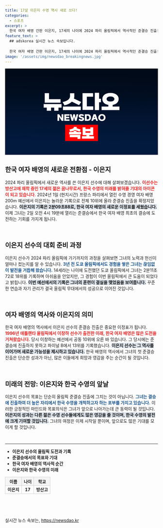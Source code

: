 ```yaml
---
title: 17살 이은지 수영 역사 새로 쓰다!
categories:
  - 스포츠
excerpt: >
  한국 여자 배영 간판 이은지, 17세의 나이에 2024 파리 올림픽에서 역사적인 준결승 진출! 그녀가 한국 수영의 새로운 전설이 될 수 있을지, 배영 200m에서 결승행에 도전하는 놀라운 순간을 놓치지 마세요!
feature_text: >
  ## adskorea 실시간 뉴스 속보입니다.

  한국 여자 배영 간판 이은지, 17세의 나이에 2024 파리 올림픽에서 역사적인 준결승 진출! 그녀가 한국 수영의 새로운 전설이 될 수 있을지, 배영 200m에서 결승행에 도전하는 놀라운 순간을 놓치지 마세요!
image: '/assets/img/newsdao_breakingnews.jpg'
---
```


<p><img src="/assets/img/newsdao_breakingnews.jpg" alt="adskorea 속보" /></p>

<h2 data-ke-size="size26">한국 여자 배영의 새로운 전환점 - 이은지</h2>

<p data-ke-size="size16">2024 파리 올림픽에서 새로운 역사를 쓴 이은지 선수에 대해 살펴보겠습니다. <b><span style="color: #ee2323;">이선수는 방산고에 재학 중인 17세의 젊은 꿈나무로서, 한국 수영의 미래를 밝혀줄 기대의 아이콘이 되고 있습니다.</span></b> 2024년 1일 (현지시간) 프랑스 파리에서 열린 수영 경영 여자 배영 200m 예선에서 이은지는 놀라운 기록으로 전체 10위에 올라 준결승 진출을 확정지었습니다. <b><span style="background-color: #21538527;">이은지의 기록은 2분09초88로, 한국 여자 배영의 새로운 이정표를 세웠습니다.</span></b> 이제 그녀는 2일 오전 4시 19분에 열리는 준결승에서 한국 여자 배영 최초의 결승에 도전하는 기회를 가지게 됩니다.</p>

<p data-ke-size="size16">&nbsp;</p>

<h2 data-ke-size="size26">이은지 선수의 대회 준비 과정</h2>

<p data-ke-size="size16">이은지 선수가 2024 파리 올림픽에 가기까지의 과정을 살펴보면 그녀의 노력과 헌신이 얼마나 컸는지를 알 수 있습니다. <b><span style="color: #1a5490;">3년 전 도쿄 올림픽에서도 경험을 쌓은 그녀는 끊임없이 발전을 거듭해 왔습니다.</span></b> 14세라는 나이에 도전했던 도쿄 올림픽에서 그녀는 2분11초72로 18위를 기록하며 아쉬움을 안았지만, 그 경험이 이번 올림픽에서 큰 도움이 되었다고 밝힙니다. <b><span style="background-color: #21538527;">이번 예선에서의 기록은 그녀의 훈련이 결실을 맺었음을 보여줍니다.</span></b> 꾸준한 연습과 자기 관리가 결국 올림픽 무대에서의 성공으로 이어진 것입니다.</p>

<p data-ke-size="size16">&nbsp;</p>

<h2 data-ke-size="size26">여자 배영의 역사와 이은지의 의미</h2>

<p data-ke-size="size16">한국 여자 배영의 역사에서 이은지 선수의 준결승 진출은 중요한 이정표가 됩니다. <b><span style="color: #ee2323;">1996년 애틀랜타 올림픽에서 이창하 선수가 출전한 이래, 한국 여자 배영은 많은 도전을 거쳐왔습니다.</span></b> 당시 이창하는 예선에서 공동 10위에 오른 바 있습니다. 그 당시에는 준결승에 진출하지 못하고 파이널 B에서 13위를 기록했습니다. <b><span style="background-color: #21538527;">이은지 선수는 그 역사를 이어가며 새로운 가능성을 제시하고 있습니다.</span></b> 한국 배영의 역사에서 그녀의 첫 준결승 진출은 단순한 성과가 아닌, 많은 이들에게 희망과 영감을 주는 순간이 될 것입니다.</p>

<p data-ke-size="size16">&nbsp;</p>

<h2 data-ke-size="size26">미래의 전망: 이은지와 한국 수영의 앞날</h2>

<p data-ke-size="size16">이은지 선수의 목표는 단순히 올림픽 준결승 진출에 그치는 것이 아닙니다. <b><span style="color: #1a5490;">그녀는 결승에 진출하여 더 높은 자리에서 한국 수영을 개척하고자 하는 포부를 가지고 있습니다.</span></b> 이러한 긍정적인 마인드와 목표의식은 그녀가 앞으로 나아가는데 큰 동력이 될 것입니다. <b><span style="background-color: #21538527;">이은지의 성과는 다른 젊은 수영 선수들에게도 많은 영감을 줄 것이며, 한국 수영의 발전에 크게 기여할 것입니다.</span></b> 그녀의 여정은 이제 시작일 뿐이며, 앞으로도 많은 기대를 모이게 할 것입니다.</p>

<p data-ke-size="size16">&nbsp;</p>

<hr />

<ul>
    <li><b>이은지 선수의 올림픽 도전과 기록</b></li>
    <li><b>준결승에서의 목표와 기대</b></li>
    <li><b>한국 여자 배영의 역사적 순간</b></li>
    <li><b>이은지와 한국 수영의 미래</b></li>
</ul>

<table style="width: 100%; border-collapse: collapse;">
    <thead>
        <tr>
            <th style="border: 1px solid #ccc; text-align: center; background-color: #f5f5f5;">이름</th>
            <th style="border: 1px solid #ccc; text-align: center; background-color: #f5f5f5;">나이</th>
            <th style="border: 1px solid #ccc; text-align: center; background-color: #f5f5f5;">학교</th>
        </tr>
    </thead>
    <tbody>
        <tr>
            <td style="border: 1px solid #ccc; text-align: center; height: 17px;"><b>이은지</b></td>
            <td style="border: 1px solid #ccc; text-align: center; height: 17px;"><b>17</b></td>
            <td style="border: 1px solid #ccc; text-align: center; height: 17px;"><b>방산고</b></td>
        </tr>
    </tbody>
</table>

<p data-ke-size="size16">&nbsp;</p>

<p data-ke-size="size16">&nbsp;</p>
실시간 뉴스 속보는, <a href="https://newsdao.kr" rel="dofollow">https://newsdao.kr</a>


